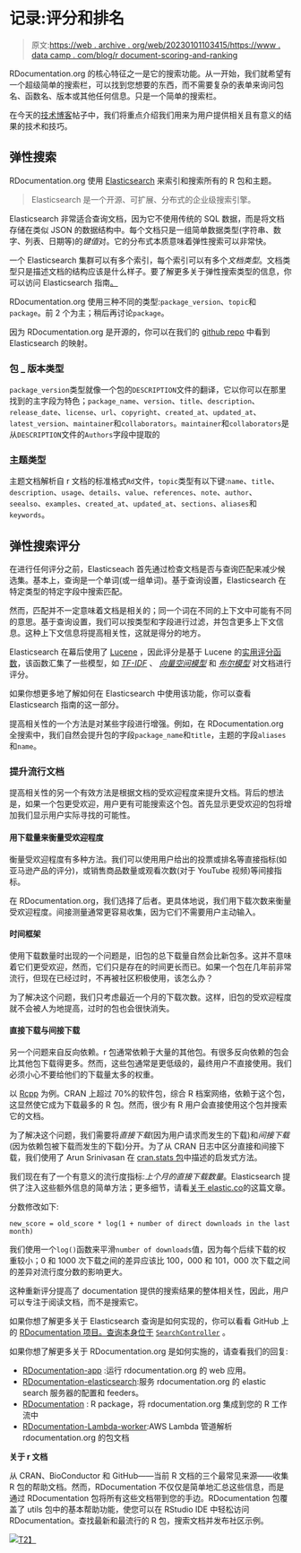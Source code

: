 # 记录:评分和排名

> 原文:[https://web . archive . org/web/20230101103415/https://www . data camp . com/blog/r document-scoring-and-ranking](https://web.archive.org/web/20230101103415/https://www.datacamp.com/blog/rdocumentation-scoring-and-ranking)

RDocumentation.org 的核心特征之一是它的搜索功能。从一开始，我们就希望有一个超级简单的搜索栏，可以找到您想要的东西，而不需要复杂的表单来询问包名、函数名、版本或其他任何信息。只是一个简单的搜索栏。

在今天的[技术博客](https://web.archive.org/web/20220704235014/https://tech.datacamp.com/)帖子中，我们将重点介绍我们用来为用户提供相关且有意义的结果的技术和技巧。

## 弹性搜索

RDocumentation.org 使用 [Elasticsearch](https://web.archive.org/web/20220704235014/https://www.elastic.co/products/elasticsearch) 来索引和搜索所有的 R 包和主题。

> Elasticsearch 是一个开源、可扩展、分布式的企业级搜索引擎。

Elasticsearch 非常适合查询文档，因为它不使用传统的 SQL 数据，而是将文档存储在类似 JSON 的数据结构中。每个文档只是一组简单数据类型(字符串、数字、列表、日期等)的*键值*对。它的分布式本质意味着弹性搜索可以非常快。

一个 Elasticsearch 集群可以有多个索引，每个索引可以有多个*文档类型*。文档类型只是描述文档的结构应该是什么样子。要了解更多关于弹性搜索类型的信息，你可以访问 Elasticsearch 指南[。](https://web.archive.org/web/20220704235014/https://www.elastic.co/guide/en/elasticsearch/guide/current/mapping.html)

RDocumentation.org 使用三种不同的类型:`package_version`、`topic`和`package`。前 2 个为主；稍后再讨论`package`。

因为 RDocumentation.org 是开源的，你可以在我们的 [github repo](https://web.archive.org/web/20220704235014/https://github.com/datacamp/RDocumentation-elasticsearch/blob/master/mappings_rdoc.json) 中看到 Elasticsearch 的映射。

### 包 _ 版本类型

`package_version`类型就像一个包的`DESCRIPTION`文件的翻译，它以你可以在那里找到的主字段为特色；`package_name`、`version`、`title`、`description`、`release_date`、`license`、`url`、`copyright`、`created_at`、`updated_at`、`latest_version`、`maintainer`和`collaborators`。`maintainer`和`collaborators`是从`DESCRIPTION`文件的`Authors`字段中提取的

### 主题类型

主题文档解析自 r 文档的标准格式`Rd`文件，`topic`类型有以下键:`name`、`title`、`description`、`usage`、`details`、`value`、`references`、`note`、`author`、`seealso`、`examples`、`created_at`、`updated_at`、`sections`、`aliases`和`keywords`。

## 弹性搜索评分

在进行任何评分之前，Elasticseach 首先通过检查文档是否与查询匹配来减少候选集。基本上，查询是一个单词(或一组单词)。基于查询设置，Elasticsearch 在特定类型的特定字段中搜索匹配。

然而，匹配并不一定意味着文档是相关的；同一个词在不同的上下文中可能有不同的意思。基于查询设置，我们可以按类型和字段进行过滤，并包含更多上下文信息。这种上下文信息将提高相关性，这就是得分的地方。

Elasticsearch 在幕后使用了 [Lucene](https://web.archive.org/web/20220704235014/http://lucene.apache.org/core/) ，因此评分是基于 Lucene 的[实用评分函数](https://web.archive.org/web/20220704235014/https://lucene.apache.org/core/4_6_0/core/org/apache/lucene/search/similarities/TFIDFSimilarity.html#formula_coord)，该函数汇集了一些模型，如 [*TF-IDF*](https://web.archive.org/web/20220704235014/https://www.elastic.co/guide/en/elasticsearch/guide/current/scoring-theory.html#tfidf) 、 [*向量空间模型*](https://web.archive.org/web/20220704235014/https://www.elastic.co/guide/en/elasticsearch/guide/current/scoring-theory.html#vector-space-model) 和 [*布尔模型*](https://web.archive.org/web/20220704235014/https://www.elastic.co/guide/en/elasticsearch/guide/current/scoring-theory.html#boolean-model) 对文档进行评分。

如果你想更多地了解如何在 Elasticsearch 中使用该功能，你可以查看 Elasticsearch 指南的这一部分。

提高相关性的一个方法是对某些字段进行增强。例如，在 RDocumentation.org 全搜索中，我们自然会提升包的字段`package_name`和`title`，主题的字段`aliases`和`name`。

### 提升流行文档

提高相关性的另一个有效方法是根据文档的受欢迎程度来提升文档。背后的想法是，如果一个包更受欢迎，用户更有可能搜索这个包。首先显示更受欢迎的包将增加我们显示用户实际寻找的可能性。

#### 用下载量来衡量受欢迎程度

衡量受欢迎程度有多种方法。我们可以使用用户给出的投票或排名等直接指标(如亚马逊产品的评分)，或销售商品数量或观看次数(对于 YouTube 视频)等间接指标。

在 RDocumentation.org，我们选择了后者。更具体地说，我们用下载次数来衡量受欢迎程度。间接测量通常更容易收集，因为它们不需要用户主动输入。

#### 时间框架

使用下载数量时出现的一个问题是，旧包的总下载量自然会比新包多。这并不意味着它们更受欢迎，然而，它们只是存在的时间更长而已。如果一个包在几年前非常流行，但现在已经过时，不再被社区积极使用，该怎么办？

为了解决这个问题，我们只考虑最近一个月的下载次数。这样，旧包的受欢迎程度就不会被人为地提高，过时的包也会很快消失。

#### 直接下载与间接下载

另一个问题来自反向依赖。r 包通常依赖于大量的其他包。有很多反向依赖的包会比其他包下载得更多。然而，这些包通常是更低级的，最终用户不直接使用。我们必须小心不要给他们的下载量太多的权重。

以 [Rcpp](https://web.archive.org/web/20220704235014/https://www.rdocumentation.org/packages/Rcpp/versions/0.12.9) 为例。CRAN 上超过 70%的软件包，综合 R 档案网络，依赖于这个包，这显然使它成为下载最多的 R 包。然而，很少有 R 用户会直接使用这个包并搜索它的文档。

为了解决这个问题，我们需要将*直接下载*(因为用户请求而发生的下载)和*间接下载*(因为依赖包被下载而发生的下载)分开。为了从 CRAN 日志中区分直接和间接下载，我们使用了 Arun Srinivasan 在 [cran.stats 包](https://web.archive.org/web/20220704235014/https://www.rdocumentation.org/packages/cran.stats/versions/0.1/topics/stats_logs)中描述的启发式方法。

我们现在有了一个有意义的流行度指标:*上个月的直接下载数量*。Elasticsearch 提供了注入这些额外信息的简单方法；更多细节，请看[关于 elastic.co](https://web.archive.org/web/20220704235014/https://www.elastic.co/guide/en/elasticsearch/guide/current/boosting-by-popularity.html)的这篇文章。

分数修改如下:

```
new_score = old_score * log(1 + number of direct downloads in the last month) 
```

我们使用一个`log()`函数来平滑`number of downloads`值，因为每个后续下载的权重较小；0 和 1000 次下载之间的差异应该比 100，000 和 101，000 次下载之间的差异对流行度分数的影响更大。

这种重新评分提高了 documentation 提供的搜索结果的整体相关性，因此，用户可以专注于阅读文档，而不是搜索它。

如果你想了解更多关于 Elasticsearch 查询是如何实现的，你可以看看 GitHub 上的 [RDocumentation 项目。查询本身位于](https://web.archive.org/web/20220704235014/https://github.com/datacamp/RDocumentation-app) [`SearchController`](https://web.archive.org/web/20220704235014/https://github.com/datacamp/RDocumentation-app/blob/master/api/controllers/SearchController.js) 。

如果你想了解更多关于 RDocumentation.org 是如何实施的，请查看我们的回复:

*   [RDocumentation-app](https://web.archive.org/web/20220704235014/https://github.com/datacamp/RDocumentation-app) :运行 rdocumentation.org 的 web 应用。
*   [RDocumentation-elasticsearch](https://web.archive.org/web/20220704235014/https://github.com/datacamp/RDocumentation-elasticsearch):服务 rdocumentation.org 的 elastic search 服务器的配置和 feeders。
*   [RDocumentation](https://web.archive.org/web/20220704235014/https://github.com/datacamp/RDocumentation) : R package，将 rdocumentation.org 集成到您的 R 工作流中
*   [RDocumentation-Lambda-worker](https://web.archive.org/web/20220704235014/https://github.com/datacamp/RDocumentation-lambda-worker):AWS Lambda 管道解析 rdocumentation.org 的包文档

**关于 r 文档**

从 CRAN、BioConductor 和 GitHub——当前 R 文档的三个最常见来源——收集 R 包的帮助文档。然而，RDocumentation 不仅仅是简单地汇总这些信息，而是通过 RDocumentation 包将所有这些文档带到您的手边。RDocumentation 包覆盖了 utils 包中的基本帮助功能，使您可以在 RStudio IDE 中轻松访问 RDocumentation。查找最新和最流行的 R 包，搜索文档并发布社区示例。

[![](../Images/4548496d09ae690644f0866f62bf7fc3.png)T2】](https://web.archive.org/web/20220704235014/https://www.rdocumentation.org/)